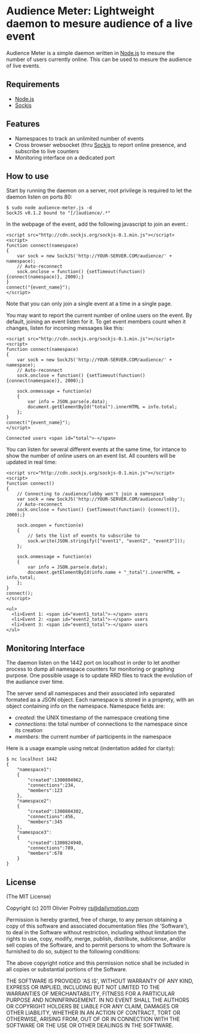 Audience Meter: Lightweight daemon to mesure audience of a live event
=====================================================================

Audience Meter is a simple daemon written in [Node.js](http://nodejs.org) to mesure the number of users currently online. This can be used to mesure the audience of live events.

## Requirements

- [Node.js](http://nodejs.org)
- [Sockjs](http://sockjs.org)

## Features

- Namespaces to track an unlimited number of events
- Cross browser websocket (thru [Sockjs](http://sockjs.org) to report online presence, and subscribe to live counters
- Monitoring interface on a dedicated port

## How to use

Start by running the daemon on a server, root privilege is required to let the daemon listen on ports 80:

    $ sudo node audience-meter.js -d
    SockJS v0.1.2 bound to "[/]audience/.*"

In the webpage of the event, add the following javascript to join an event.:

    <script src="http://cdn.sockjs.org/sockjs-0.1.min.js"></script>
    <script>
    function connect(namespace)
    {
        var sock = new SockJS('http://YOUR-SERVER.COM/audience/' + namespace);
        // Auto-reconnect
        sock.onclose = function() {setTimeout(function() {connect(namespace)}, 2000);}
    }
    connect("{event_name}");
    </script>

Note that you can only join a single event at a time in a single page.

You may want to report the current number of online users on the event. By default, joining an event listen for it. To get event members count when it changes, listen for incoming messages like this:

    <script src="http://cdn.sockjs.org/sockjs-0.1.min.js"></script>
    <script>
    function connect(namespace)
    {
        var sock = new SockJS('http://YOUR-SERVER.COM/audience/' + namespace);
        // Auto-reconnect
        sock.onclose = function() {setTimeout(function() {connect(namespace)}, 2000);}

        sock.onmessage = function(e)
        {
            var info = JSON.parse(e.data);
            document.getElementById("total").innerHTML = info.total;
        };
    }
    connect("{event_name}");
    </script>
    
    Connected users <span id="total">-</span>


You can listen for several different events at the same time, for intance to show the number of online users on an event list. All counters will be updated in real time:

    <script src="http://cdn.sockjs.org/sockjs-0.1.min.js"></script>
    <script>
    function connect()
    {
        // Connecting to /audience/lobby won't join a namespace
        var sock = new SockJS('http://YOUR-SERVER.COM/audience/lobby');
        // Auto-reconnect
        sock.onclose = function() {setTimeout(function() {connect()}, 2000);}

        sock.onopen = function(e)
        {
            // Sets the list of events to subscribe to
            sock.write(JSON.stringify(["event1", "event2", "event3"]));
        };

        sock.onmessage = function(e)
        {
            var info = JSON.parse(e.data);
            document.getElementById(info.name + "_total").innerHTML = info.total;
        };
    }
    connect();
    </script>

    <ul>
      <li>Event 1: <span id="event1_total">-</span> users
      <li>Event 2: <span id="event2_total">-</span> users
      <li>Event 3: <span id="event3_total">-</span> users
    </ul>

## Monitoring Interface

The daemon listen on the 1442 port on localhost in order to let another process to dump all namespace counters for monitoring or graphing purpose. One possible usage is to update RRD files to track the evolution of the audiance over time.

The server send all namespaces and their associated info separated formated as a JSON object. Each namespace is stored in a proprety, with an object containing info on the namespace. Namespace fields are:

* *created*: the UNIX timestamp of the namespace creationg time
* *connections*: the total number of connections to the namespace since its creation
* *members*: the current number of participents in the namespace

Here is a usage example using netcat (indentation added for clarity):

    $ nc localhost 1442
    {
        "namespace1":
        {
            "created":1300804962,
            "connections":234,
            "members":123
        },
        "namespace2":
        {
            "created":1300804302,
            "connections":456,
            "members":345
        },
        "namespace3":
        {
            "created":1300824940,
            "connections":789,
            "members":678
        }
    }

## License

(The MIT License)

Copyright (c) 2011 Olivier Poitrey <rs@dailymotion.com>

Permission is hereby granted, free of charge, to any person obtaining a copy of this software and associated documentation files (the 'Software'), to deal in the Software without restriction, including without limitation the rights to use, copy, modify, merge, publish, distribute, sublicense, and/or sell copies of the Software, and to permit persons to whom the Software is furnished to do so, subject to the following conditions:

The above copyright notice and this permission notice shall be included in all copies or substantial portions of the Software.

THE SOFTWARE IS PROVIDED 'AS IS', WITHOUT WARRANTY OF ANY KIND, EXPRESS OR IMPLIED, INCLUDING BUT NOT LIMITED TO THE WARRANTIES OF MERCHANTABILITY, FITNESS FOR A PARTICULAR PURPOSE AND NONINFRINGEMENT. IN NO EVENT SHALL THE AUTHORS OR COPYRIGHT HOLDERS BE LIABLE FOR ANY CLAIM, DAMAGES OR OTHER LIABILITY, WHETHER IN AN ACTION OF CONTRACT, TORT OR OTHERWISE, ARISING FROM, OUT OF OR IN CONNECTION WITH THE SOFTWARE OR THE USE OR OTHER DEALINGS IN THE SOFTWARE.

